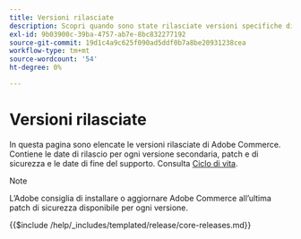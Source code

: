 ```yaml
---
title: Versioni rilasciate
description: Scopri quando sono state rilasciate versioni specifiche di Adobe Commerce.
exl-id: 9b03900c-39ba-4757-ab7e-8bc832277192
source-git-commit: 19d1c4a9c625f090ad5ddf0b7a8be20931238cea
workflow-type: tm+mt
source-wordcount: '54'
ht-degree: 0%

---
```


# Versioni rilasciate

In questa pagina sono elencate le versioni rilasciate di Adobe Commerce. Contiene le date di rilascio per ogni versione secondaria, patch e di sicurezza e le date di fine del supporto. Consulta [Ciclo di vita](lifecycle-policy.md).

>[!NOTE]
>
>L’Adobe consiglia di installare o aggiornare Adobe Commerce all’ultima patch di sicurezza disponibile per ogni versione.

{{$include /help/_includes/templated/release/core-releases.md}}
